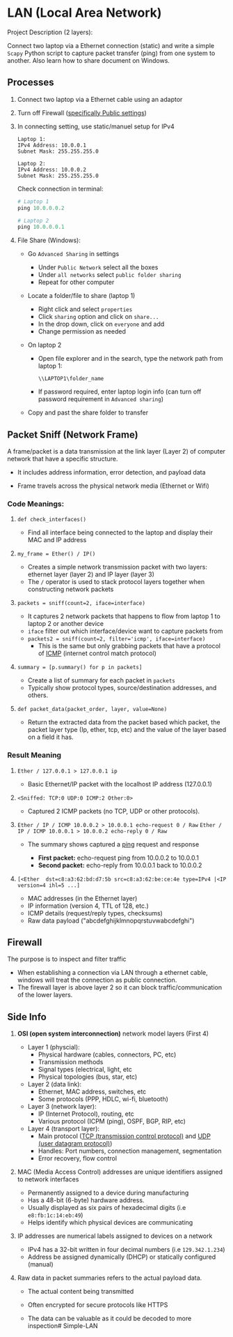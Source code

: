 # LAN (Local Area Network)

Project Description (2 layers):

Connect two laptop via a Ethernet connection (static) and write a simple `Scapy` Python script to capture packet transfer (ping) from one system to another. Also learn how to share document on Windows.

## Processes


1. Connect two laptop via a Ethernet cable using an adaptor

2. Turn off Firewall ([specifically Public settings](#firewall))

3. In connecting setting, use static/manuel setup for IPv4

   ``` 
   Laptop 1:
   IPv4 Address: 10.0.0.1
   Subnet Mask: 255.255.255.0
   
   Laptop 2:
   IPv4 Address: 10.0.0.2
   Subnet Mask: 255.255.255.0
   ```

   Check connection in terminal:

   ```powershell
   # Laptop 1
   ping 10.0.0.0.2
   ```

   ```powershell
   # Laptop 2
   ping 10.0.0.0.1
   ```

4. File Share (Windows):

   - Go `Advanced Sharing` in settings

     - Under `Public Network` select all the boxes
     - Under `all networks` select `public folder sharing`
     - Repeat for other computer

   - Locate a folder/file to share (laptop 1)

     - Right click and select `properties`
     - Click `sharing` option and click on `share...`
     - In the drop down, click on `everyone` and add
     - Change permission as needed

   - On laptop 2

     - Open file explorer and in the search, type the network path from laptop 1:

       ```
       \\LAPTOP1\folder_name
       ```

     - If password required, enter laptop login info (can turn off password requirement in `Advanced sharing`)

   - Copy and past the share folder to transfer



## Packet Sniff (Network Frame)

A frame/packet is a data transmission at the link layer (Layer 2) of computer network that have a specific structure.

- It includes address information, error detection, and payload data

- Frame travels across the physical network media (Ethernet or Wifi)

  

### Code Meanings:

1. `def check_interfaces()`
   - Find all interface being connected to the laptop and display their MAC and IP address
2. `my_frame = Ether() / IP()`
   - Creates a simple network transmission packet with two layers: ethernet layer (layer 2) and IP layer (layer 3)
   - The `/` operator is used to stack protocol layers together when constructing network packets

3. `packets = sniff(count=2, iface=interface)`
   - It captures 2 network packets that happens to flow from laptop 1 to laptop 2 or another device
   - `iface` filter out which interface/device want to capture packets from
   - `packets2 = sniff(count=2, filter='icmp', iface=interface)`
     - This is  the same but only grabbing packets that have a protocol of <u>ICMP</u> (internet control match protocol)
4. `summary = [p.summary() for p in packets]`
   - Create a list of summary for each packet in `packets`
   - Typically show protocol types, source/destination addresses, and others. 
5. `def packet_data(packet_order, layer, value=None)`
   - Return the extracted data from the packet based which packet, the packet layer type (Ip, ether, tcp, etc) and the value of the layer based on a field it has.



### Result Meaning

1. `Ether / 127.0.0.1 > 127.0.0.1 ip`

   - Basic Ethernet/IP packet with the localhost IP address (127.0.0.1)
2. `<Sniffed: TCP:0 UDP:0 ICMP:2 Other:0>`

   - Captured 2 ICMP packets (no TCP, UDP or other protocols).
3. `Ether / IP / ICMP 10.0.0.2 > 10.0.0.1 echo-request 0 / Raw`
   `Ether / IP / ICMP 10.0.0.1 > 10.0.0.2 echo-reply 0 / Raw`

   - The summary shows captured a <u>ping</u> request and response

     - **First packet:** echo-request ping from 10.0.0.2 to 10.0.0.1
     - **Second packet:** echo-reply from 10.0.0.1 back to 10.0.0.2
4. `[<Ether  dst=c8:a3:62:bd:d7:5b src=c8:a3:62:be:ce:4e type=IPv4 |<IP  version=4 ihl=5 ...]`
   - MAC addresses (in the Ethernet layer)
   - IP information (version 4, TTL of 128, etc.)
   - ICMP details (request/reply types, checksums)
   - Raw data payload ("abcdefghijklmnopqrstuvwabcdefghi")



## Firewall

The purpose is to inspect and filter traffic

- When establishing a connection via LAN through a ethernet cable, windows will treat the connection as public connection.
- The firewall layer is above layer 2 so it can block traffic/communication of the lower layers.



## Side Info

1. **OSI (open system interconnection)** network model layers (First 4)
   - Layer 1 (physcial):
     - Physical hardware (cables, connectors, PC, etc)
     - Transmission methods
     - Signal types (electrical, light, etc
     - Physical topologies (bus, star, etc)
   - Layer 2 (data link):
     - Ethernet, MAC address, switches, etc
     - Some protocols (PPP, HDLC, wi-fi, bluetooth)
   - Layer 3 (network layer):
     - IP (Internet Protocol), routing, etc
     - Various protocol (ICPM (ping),  OSPF, BGP, RIP, etc)
   - Layer 4 (transport layer):
     - Main protocol (<u>TCP (transmission control protocol)</u> and <u>UDP (user datagram protocol)</u>)
     - Handles: Port numbers, connection management, segmentation
     - Error recovery, flow control

2. MAC (Media Access Control) addresses are unique identifiers assigned to network interfaces

   - Permanently assigned to a device during manufacturing
   - Has a 48-bit (6-byte) hardware address.
   - Usually displayed as six pairs of hexadecimal digits (i.e `e8:fb:1c:14:eb:49`)
   - Helps identify which physical devices are communicating

3. IP addresses are numerical labels assigned to devices on a network

   - IPv4 has a 32-bit written in four decimal numbers (i.e `129.342.1.234`)
   - Address be assigned dynamically (DHCP) or statically configured (manual)

4. Raw data in packet summaries refers to the actual payload data.

   - The actual content being transmitted

   - Often encrypted for secure protocols like HTTPS

   - The data can be valuable as it could be decoded to more inspection# Simple-LAN
